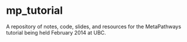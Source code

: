mp_tutorial
===========

A repository of notes, code, slides, and resources for the MetaPathways tutorial being held February 2014 at UBC.
